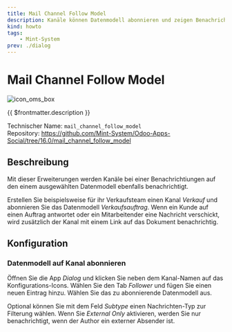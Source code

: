 ```yaml
---
title: Mail Channel Follow Model
description: Kanäle können Datenmodell abonnieren und zeigen Benachrichtigungen an.
kind: howto
tags:
    - Mint-System
prev: ./dialog
---
```


# Mail Channel Follow Model

![icon_oms_box](../attachments/icons_odoo_mint_system.png)

{{ $frontmatter.description }}

Technischer Name: `mail_channel_follow_model`\
Repository: <https://github.com/Mint-System/Odoo-Apps-Social/tree/16.0/mail_channel_follow_model>

## Beschreibung

Mit dieser Erweiterungen werden Kanäle bei einer Benachrichtiungen auf den einem ausgewählten Datenmodell ebenfalls benachrichtigt.

Erstellen Sie beispielsweise für ihr Verkaufsteam einen Kanal _Verkauf_ und abonnieren Sie das Datenmodell _Verkaufsauftrag_. Wenn ein Kunde auf einen Auftrag antwortet oder ein Mitarbeitender eine Nachricht verschickt, wird zusätzlich der Kanal mit einem Link auf das Dokument benachrichtig.

## Konfiguration

### Datenmodell auf Kanal abonnieren

Öffnen Sie die App _Dialog_ und klicken Sie neben dem Kanal-Namen auf das Konfigurations-Icons. Wählen Sie den Tab _Follower_ und fügen Sie einen neuen Eintrag hinzu. Wählen Sie das zu abonnierende Datenmodell aus.

Optional können Sie mit dem Feld _Subtype_ einen Nachrichten-Typ zur Filterung wählen. Wenn Sie _External Only_ aktivieren, werden Sie nur benachrichtigt, wenn der Author ein externer Absender ist.
